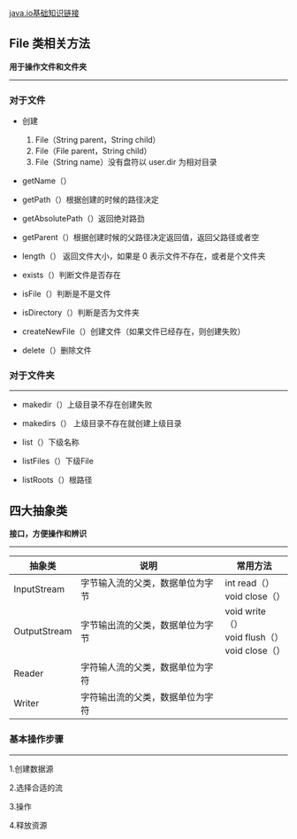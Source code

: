 [java.io基础知识链接](https://www.cnblogs.com/furaywww/p/8849850.html )





## File 类相关方法

**用于操作文件和文件夹**

---



### 对于文件
- 创建
    1. File（String parent，String child）
    2. File（File parent，String child）
    3. File（String name）没有盘符以 user.dir 为相对目录
    
- getName（）

- getPath（）根据创建的时候的路径决定

- getAbsolutePath（）返回绝对路劲

- getParent（）根据创建时候的父路径决定返回值，返回父路径或者空

- length（） 返回文件大小，如果是 0  表示文件不存在，或者是个文件夹

- exists（）判断文件是否存在

- isFile（）判断是不是文件

- isDirectory（）判断是否为文件夹

- createNewFile（）创建文件（如果文件已经存在，则创建失败）

- delete（）删除文件

    

### 对于文件夹

---



- makedir（）上级目录不存在创建失败

- makedirs（） 上级目录不存在就创建上级目录

- list（）下级名称

- listFiles（）下级File

- listRoots（）根路径

  

## 四大抽象类

**接口，方便操作和辨识**





---



| 抽象类       | 说明                             | 常用方法                                               |
| ------------ | -------------------------------- | ------------------------------------------------------ |
| InputStream  | 字节输入流的父类，数据单位为字节 | int read（）<br />void close（）                       |
| OutputStream | 字节输出流的父类，数据单位为字节 | void write（）<br />void flush（）<br />void close（） |
| Reader       | 字符输人流的父类，数据单位为字符 |                                                        |
| Writer       | 字符输出流的父类，数据单位为字符 |                                                        |

### 基本操作步骤

---

1.创建数据源

2.选择合适的流

3.操作

4.释放资源

